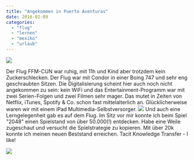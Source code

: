```yaml
---
title: "Angekommen in Puerto Aventuras"
date: 2016-02-09
categories: 
  - "flug"
  - "lernen"
  - "mexiko"
  - "urlaub"
---
```


![](./images/mexiko2016.jpg)

Der Flug FFM-CUN war ruhig, mit 11h und Kind aber trotzdem kein Zuckerschlecken. Der Flug war mit Condor in einer Boing 747 und sehr eng geschraubten Sitzen. Die Digitalisierung scheint hier auch noch nicht angekommen zu sein: kein WiFi und das Entertainment-Programm war mit zwei Serien-Folgen und zwei Filmen sehr mager. Das mutet in Zeiten von Netflix, iTunes, Spotify & Co. schon fast mittelalterlich an. Glücklicherweise waren wir mit einem iPad Multimedia-Selbstversorger. [![](images/img_7569.jpg)](http://blog.dueckert.eu/wp-content/uploads/2016/02/img_7569.jpg) Und auch eine Lerngelegenheit gab es auf dem Flug. Im Sitz vor mir konnte ich beim Spiel "2048" einen Spielstand von über 50.000(!) entdecken. Habe eine Weile zugeschaut und versucht die Spielstrategie zu kopieren. Mit über 20k konnte ich meinen neuen Beststand erreichen. Tacit Knowledge Transfer - I like!

![](./images/spiel-2048.png)
